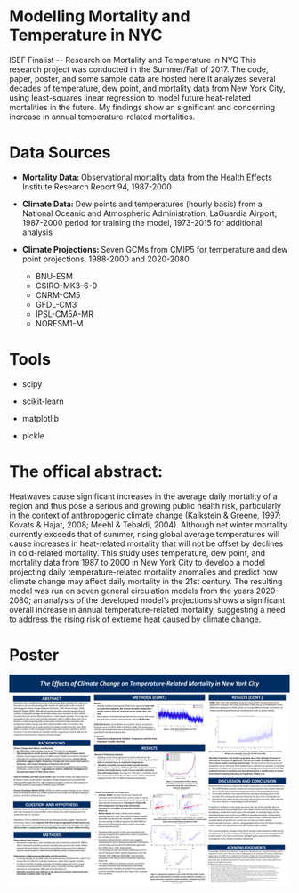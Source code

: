 # Modelling Mortality and Temperature in NYC
ISEF Finalist -- Research on Mortality and Temperature in NYC
This research project was conducted in the Summer/Fall of 2017. The code, paper, poster, and some sample data are hosted here.It analyzes several decades of temperature, dew point, and mortality data from New York City, using least-squares linear regression to model future heat-related mortalities in the future. My findings show an significant and concerning increase in annual temperature-related mortalities.

<h1>Data Sources</h1>

- <b>Mortality Data: </b>Observational mortality data from the Health Effects Institute Research Report 94, 1987-2000

- <b>Climate Data: </b>Dew points and temperatures (hourly basis) from a National Oceanic and Atmospheric Administration, LaGuardia Airport, 1987-2000 period for training the model, 1973-2015 for additional analysis

- <b>Climate Projections: </b>Seven GCMs from CMIP5 for temperature and dew point projections, 1988-2000 and 2020-2080
  - BNU-ESM
  - CSIRO-MK3-6-0
  - CNRM-CM5
  - GFDL-CM3
  - IPSL-CM5A-MR
  - NORESM1-M

<h1>Tools</h1>

- scipy

- scikit-learn

- matplotlib

- pickle

<h1>The offical abstract:</h1>
  
Heatwaves cause significant increases in the average daily mortality of a region and thus pose a serious and growing public health risk, particularly in the context of anthropogenic climate change (Kalkstein & Greene, 1997; Kovats & Hajat, 2008; Meehl & Tebaldi, 2004). Although net winter mortality currently exceeds that of summer, rising global average temperatures will cause increases in heat-related mortality that will not be offset by declines in cold-related mortality. This study uses temperature, dew point, and mortality data from 1987 to 2000 in New York City to develop a model projecting daily temperature-related mortality anomalies and predict how climate change may affect daily mortality in the 21st century. The resulting model was run on seven general circulation models from the years 2020-2080; an analysis of the developed model’s projections shows a significant overall increase in annual temperature-related mortality, suggesting a need to address the rising risk of extreme heat caused by climate change.

<h1>Poster</h1>

![Image of Poster](https://raw.githubusercontent.com/hannahchuh/Modelling-Temperature-Related-Mortality-in-NYC/master/Poster.png)
